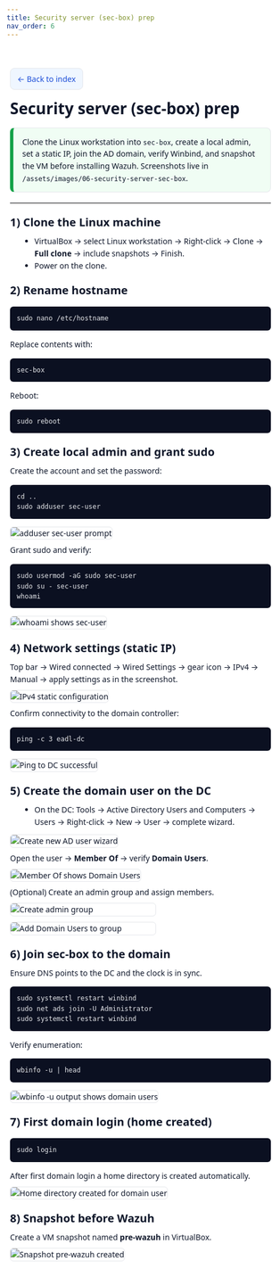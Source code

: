 ```yaml
---
title: Security server (sec-box) prep
nav_order: 6
---
```


<!DOCTYPE html>
<html lang="en">
<head>
<meta charset="utf-8">
<title>06 — Security server (sec-box) prep</title>
<meta name="viewport" content="width=device-width, initial-scale=1">
<style>
  :root{
    --border:#e5e7eb;
    --ink:#0f172a;
    --muted:#334155;
    --bg:#ffffff;
    --callout:#f0fdf4;
    --callout-border:#16a34a;
    --code-bg:#0b1021;
    --code-fg:#e5e7eb;
  }
  html,body{margin:0;padding:0;background:#fff;color:var(--ink);font-family:system-ui,-apple-system,Segoe UI,Roboto,Arial,sans-serif;line-height:1.55}
  .container{max-width:980px;margin:0 auto;padding:18px}
  a.btn{display:inline-block;text-decoration:none;border:1px solid var(--border);padding:8px 12px;border-radius:8px;background:#eff6ff;color:#1d4ed8}
  h1{font-size:28px;margin:12px 0 6px}
  h2{font-size:20px;margin:18px 0 8px}
  p{margin:8px 0}
  ul{margin:6px 0 12px 20px}
  hr{border:0;border-top:1px solid var(--border);margin:18px 0}
  .callout{border:1px solid var(--border);border-left:6px solid var(--callout-border);background:var(--callout);padding:14px 16px;border-radius:8px;margin:12px 0 18px 0}
  pre{background:var(--code-bg);color:var(--code-fg);padding:12px;border-radius:6px;overflow:auto}
  code{font-family:ui-monospace,SFMono-Regular,Menlo,Consolas,monospace}
  .img{max-width:100%;border:1px solid var(--border);border-radius:6px}
  .pair{display:flex;gap:10px;flex-wrap:wrap}
  .pair img{max-width:49%;min-width:260px}
</style>
</head>
<body>
<div class="container">

<p><a class="btn" href="../index.md">← Back to index</a></p>

<h1>Security server (sec-box) prep</h1>

<div class="callout">
  Clone the Linux workstation into <code>sec-box</code>, create a local admin, set a static IP, join the AD domain, verify Winbind, and snapshot the VM before installing Wazuh. Screenshots live in <code>/assets/images/06-security-server-sec-box</code>.
</div>

<hr>

<h2>1) Clone the Linux machine</h2>
<ul>
  <li>VirtualBox → select Linux workstation → Right‑click → Clone → <b>Full clone</b> → include snapshots → Finish.</li>
  <li>Power on the clone.</li>
</ul>

<h2>2) Rename hostname</h2>
<pre><code>sudo nano /etc/hostname
</code></pre>
<p>Replace contents with:</p>
<pre><code>sec-box
</code></pre>
<p>Reboot:</p>
<pre><code>sudo reboot
</code></pre>

<h2>3) Create local admin and grant sudo</h2>
<p>Create the account and set the password:</p>
<pre><code>cd ..
sudo adduser sec-user
</code></pre>
<p><img class="img" src="../assets/images/06-security-server-sec-box/page.png" alt="adduser sec-user prompt"></p>

<p>Grant sudo and verify:</p>
<pre><code>sudo usermod -aG sudo sec-user
sudo su - sec-user
whoami
</code></pre>
<p><img class="img" src="../assets/images/06-security-server-sec-box/whoami.png" alt="whoami shows sec-user"></p>

<h2>4) Network settings (static IP)</h2>
<p>Top bar → Wired connected → Wired Settings → gear icon → IPv4 → Manual → apply settings as in the screenshot.</p>
<p><img class="img" src="../assets/images/06-security-server-sec-box/ipstatic.png" alt="IPv4 static configuration"></p>

<p>Confirm connectivity to the domain controller:</p>
<pre><code>ping -c 3 eadl-dc
</code></pre>
<p><img class="img" src="../assets/images/06-security-server-sec-box/ping.png" alt="Ping to DC successful"></p>

<h2>5) Create the domain user on the DC</h2>
<ul>
  <li>On the DC: Tools → Active Directory Users and Computers → Users → Right‑click → New → User → complete wizard.</li>
</ul>
<p><img class="img" src="../assets/images/06-security-server-sec-box/adduser.png" alt="Create new AD user wizard"></p>

<p>Open the user → <b>Member Of</b> → verify <b>Domain Users</b>.</p>
<p><img class="img" src="../assets/images/06-security-server-sec-box/admingroup.png" alt="Member Of shows Domain Users"></p>

<p>(Optional) Create an admin group and assign members.</p>
<div class="pair">
  <img class="img" src="../assets/images/06-security-server-sec-box/admingroup2.png" alt="Create admin group">
  <img class="img" src="../assets/images/06-security-server-sec-box/domainuser.png" alt="Add Domain Users to group">
</div>

<h2>6) Join sec-box to the domain</h2>
<p>Ensure DNS points to the DC and the clock is in sync.</p>
<pre><code>sudo systemctl restart winbind
sudo net ads join -U Administrator
sudo systemctl restart winbind
</code></pre>

<p>Verify enumeration:</p>
<pre><code>wbinfo -u | head
</code></pre>
<p><img class="img" src="../assets/images/06-security-server-sec-box/wbinfo.png" alt="wbinfo -u output shows domain users"></p>

<h2>7) First domain login (home created)</h2>
<pre><code>sudo login
</code></pre>
<p>After first domain login a home directory is created automatically.</p>
<p><img class="img" src="../assets/images/06-security-server-sec-box/dir.png" alt="Home directory created for domain user"></p>

<h2>8) Snapshot before Wazuh</h2>
<p>Create a VM snapshot named <b>pre‑wazuh</b> in VirtualBox.</p>
<p><img class="img" src="../assets/images/06-security-server-sec-box/snapshot.png" alt="Snapshot pre-wazuh created"></p>

</div>
</body>
</html>
